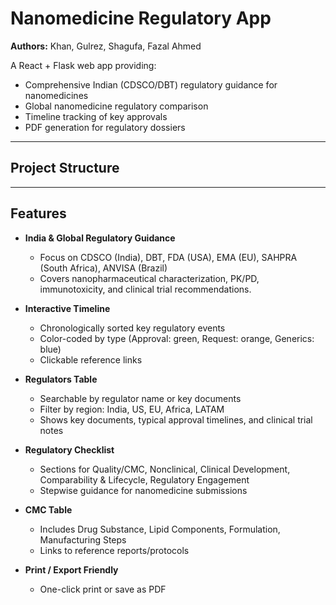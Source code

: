 # Nanomedicine Regulatory App

**Authors:** Khan, Gulrez, Shagufa, Fazal Ahmed

A React + Flask web app providing:

- Comprehensive Indian (CDSCO/DBT) regulatory guidance for nanomedicines
- Global nanomedicine regulatory comparison
- Timeline tracking of key approvals
- PDF generation for regulatory dossiers

---

## Project Structure

---


## Features

- **India & Global Regulatory Guidance**
  - Focus on CDSCO (India), DBT, FDA (USA), EMA (EU), SAHPRA (South Africa), ANVISA (Brazil)
  - Covers nanopharmaceutical characterization, PK/PD, immunotoxicity, and clinical trial recommendations.

- **Interactive Timeline**
  - Chronologically sorted key regulatory events
  - Color-coded by type (Approval: green, Request: orange, Generics: blue)
  - Clickable reference links

- **Regulators Table**
  - Searchable by regulator name or key documents
  - Filter by region: India, US, EU, Africa, LATAM
  - Shows key documents, typical approval timelines, and clinical trial notes

- **Regulatory Checklist**
  - Sections for Quality/CMC, Nonclinical, Clinical Development, Comparability & Lifecycle, Regulatory Engagement
  - Stepwise guidance for nanomedicine submissions

- **CMC Table**
  - Includes Drug Substance, Lipid Components, Formulation, Manufacturing Steps
  - Links to reference reports/protocols

- **Print / Export Friendly**
  - One-click print or save as PDF

